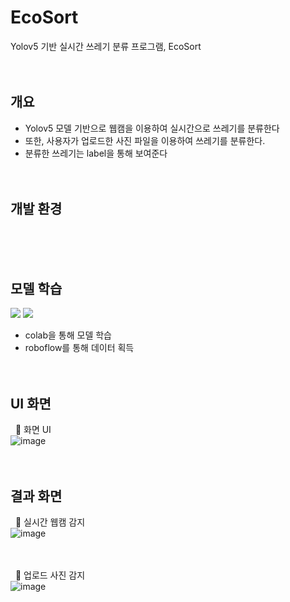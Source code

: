 # EcoSort
Yolov5 기반 실시간 쓰레기 분류 프로그램, EcoSort
<br/><br/><br/>


## 개요
- Yolov5 모델 기반으로 웹캠을 이용하여 실시간으로 쓰레기를 분류한다
- 또한, 사용자가 업로드한 사진 파일을 이용하여 쓰레기를 분류한다.
- 분류한 쓰레기는 label을 통해 보여준다
<br/><br/><br/>

## 개발 환경

<br/><br/><br/>


## 모델 학습
[<img src="https://img.shields.io/badge/Colab-F7DF1E.svg?style=for-the-badge&logo=googlecolab&logoColor=#F9AB00"/>](https://github.com/HwangWooJin1028/EcoSort/blob/main/EcoSort_%EC%93%B0%EB%A0%88%EA%B8%B0%ED%83%90%EC%A7%80.ipynb)
[<img src="https://img.shields.io/badge/roboflow-5C2D91?style=for-the-badge&logo=roboflow&logoColor=white">](https://universe.roboflow.com/ecotrack/ecotrack)
- colab을 통해 모델 학습
- roboflow를 통해 데이터 획득
<br/><br/><br/>


## UI 화면
&nbsp;&nbsp;📌 화면 UI <br/>
![image](https://github.com/user-attachments/assets/c0173888-d68a-4b8b-bd32-4793d40ef538)
<br/><br/><br/>

## 결과 화면
&nbsp;&nbsp;📌 실시간 웹캠 감지 <br/>
![image](https://github.com/user-attachments/assets/73565adb-f0a3-4060-b2f4-2610279b7fea)
<br/><br/><br/>

&nbsp;&nbsp;📌 업로드 사진 감지 <br/>
![image](https://github.com/user-attachments/assets/8ff7e0cd-42c5-4b21-9086-f25a6530207a)

<br/><br/><br/>

